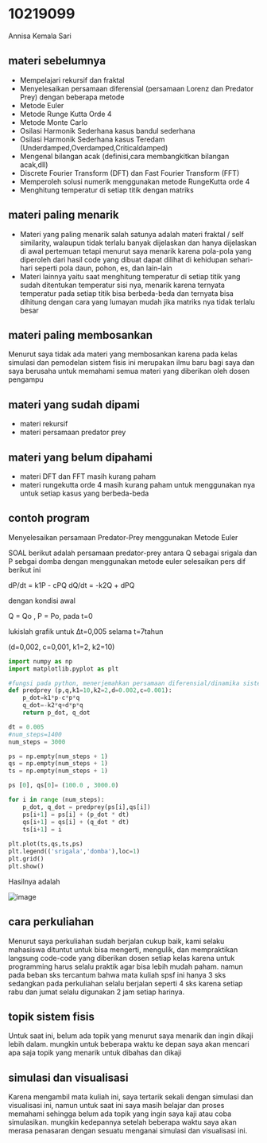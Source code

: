 # 10219099
Annisa Kemala Sari


## materi sebelumnya
- Mempelajari rekursif dan fraktal
- Menyelesaikan persamaan diferensial (persamaan Lorenz dan Predator Prey) dengan beberapa metode
- Metode Euler
- Metode Runge Kutta Orde 4
- Metode Monte Carlo
- Osilasi Harmonik Sederhana kasus bandul sederhana
- Osilasi Harmonik Sederhana kasus Teredam (Underdamped,Overdamped,Criticaldamped)
- Mengenal bilangan acak (definisi,cara membangkitkan bilangan acak,dll)
- Discrete Fourier Transform (DFT) dan Fast Fourier Transform (FFT)
- Memperoleh solusi numerik menggunakan metode RungeKutta orde 4
- Menghitung temperatur di setiap titik dengan matriks


## materi paling menarik
- Materi yang paling menarik salah satunya adalah materi fraktal / self similarity, walaupun tidak terlalu banyak dijelaskan dan hanya dijelaskan di awal pertemuan tetapi menurut saya menarik karena pola-pola yang diperoleh dari hasil code yang dibuat dapat dilihat di kehidupan sehari-hari seperti pola daun, pohon, es, dan lain-lain
- Materi lainnya yaitu saat menghitung temperatur di setiap titik yang sudah ditentukan temperatur sisi nya, menarik karena ternyata temperatur pada setiap titik bisa berbeda-beda dan ternyata bisa dihitung dengan cara yang lumayan mudah jika matriks nya tidak terlalu besar


## materi paling membosankan
Menurut saya tidak ada materi yang membosankan karena pada kelas simulasi dan pemodelan sistem fisis ini merupakan ilmu baru bagi saya dan saya berusaha untuk memahami semua materi yang diberikan oleh dosen pengampu


## materi yang sudah dipami
- materi rekursif
- materi persamaan predator prey


## materi yang belum dipahami
- materi DFT dan FFT masih kurang paham
- materi rungekutta orde 4 masih kurang paham untuk menggunakan nya untuk setiap kasus yang berbeda-beda


## contoh program
Menyelesaikan persamaan Predator-Prey menggunakan Metode Euler

SOAL
berikut adalah persamaan predator-prey antara Q sebagai srigala dan P sebgai domba
dengan menggunakan metode euler selesaikan pers dif berikut ini

dP/dt = k1P - cPQ
dQ/dt = -k2Q + dPQ

dengan kondisi awal

Q = Qo , P = Po, pada t=0

lukislah grafik untuk ∆t=0,005 selama t=7tahun

(d=0,002, c=0,001, k1=2, k2=10)

```python
import numpy as np
import matplotlib.pyplot as plt

#fungsi pada python, menerjemahkan persamaan diferensial/dinamika sistem fisis
def predprey (p,q,k1=10,k2=2,d=0.002,c=0.001):
    p_dot=k1*p-c*p*q
    q_dot=-k2*q+d*p*q
    return p_dot, q_dot

dt = 0.005
#num_steps=1400
num_steps = 3000

ps = np.empty(num_steps + 1)
qs = np.empty(num_steps + 1)
ts = np.empty(num_steps + 1)

ps [0], qs[0]= (100.0 , 3000.0)

for i in range (num_steps):
    p_dot, q_dot = predprey(ps[i],qs[i])
    ps[i+1] = ps[i] + (p_dot * dt)
    qs[i+1] = qs[i] + (q_dot * dt)
    ts[i+1] = i
    
plt.plot(ts,qs,ts,ps)
plt.legend(('srigala','domba'),loc=1)
plt.grid()
plt.show()
```

Hasilnya adalah


![image](https://user-images.githubusercontent.com/97930056/196588622-5cce76fa-1f9e-4f03-8ade-1e0dfbce4f78.png)



## cara perkuliahan
Menurut saya perkuliahan sudah berjalan cukup baik, kami selaku mahasiswa dituntut untuk bisa mengerti, mengulik, dan mempraktikan langsung code-code yang diberikan dosen setiap kelas karena untuk programming harus selalu praktik agar bisa lebih mudah paham. namun pada beban sks tercantum bahwa mata kuliah spsf ini hanya 3 sks sedangkan pada perkuliahan selalu berjalan seperti 4 sks karena setiap rabu dan jumat selalu digunakan 2 jam setiap harinya.


## topik sistem fisis
Untuk saat ini, belum ada topik yang menurut saya menarik dan ingin dikaji lebih dalam. mungkin untuk beberapa waktu ke depan saya akan mencari apa saja topik yang menarik untuk dibahas dan dikaji


## simulasi dan visualisasi
Karena mengambil mata kuliah ini, saya tertarik sekali dengan simulasi dan visualisasi ini, namun untuk saat ini saya masih belajar dan proses memahami sehingga belum ada topik yang ingin saya kaji atau coba simulasikan. mungkin kedepannya setelah beberapa waktu saya akan merasa penasaran dengan sesuatu menganai simulasi dan visualisasi ini.
